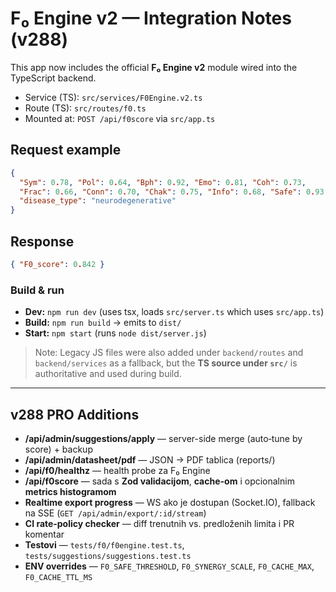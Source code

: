 # F₀ Engine v2 — Integration Notes (v288)

This app now includes the official **F₀ Engine v2** module wired into the TypeScript backend.

- Service (TS): `src/services/F0Engine.v2.ts`
- Route (TS): `src/routes/f0.ts`
- Mounted at: `POST /api/f0score` via `src/app.ts`

## Request example

```json
{
  "Sym": 0.78, "Pol": 0.64, "Bph": 0.92, "Emo": 0.81, "Coh": 0.73,
  "Frac": 0.66, "Conn": 0.70, "Chak": 0.75, "Info": 0.68, "Safe": 0.93,
  "disease_type": "neurodegenerative"
}
```

## Response
```json
{ "F0_score": 0.842 }
```

### Build & run
- **Dev:** `npm run dev` (uses tsx, loads `src/server.ts` which uses `src/app.ts`)
- **Build:** `npm run build` → emits to `dist/`
- **Start:** `npm start` (runs `node dist/server.js`)

> Note: Legacy JS files were also added under `backend/routes` and `backend/services` as a fallback, but the **TS source under `src/`** is authoritative and used during build.


---
## v288 PRO Additions
- **/api/admin/suggestions/apply** — server-side merge (auto‑tune by score) + backup
- **/api/admin/datasheet/pdf** — JSON → PDF tablica (reports/)
- **/api/f0/healthz** — health probe za F₀ Engine
- **/api/f0score** — sada s **Zod validacijom**, **cache-om** i opcionalnim **metrics histogramom**
- **Realtime export progress** — WS ako je dostupan (Socket.IO), fallback na SSE (`GET /api/admin/export/:id/stream`)
- **CI rate‑policy checker** — diff trenutnih vs. predloženih limita i PR komentar
- **Testovi** — `tests/f0/f0engine.test.ts`, `tests/suggestions/suggestions.test.ts`
- **ENV overrides** — `F0_SAFE_THRESHOLD`, `F0_SYNERGY_SCALE`, `F0_CACHE_MAX`, `F0_CACHE_TTL_MS`
